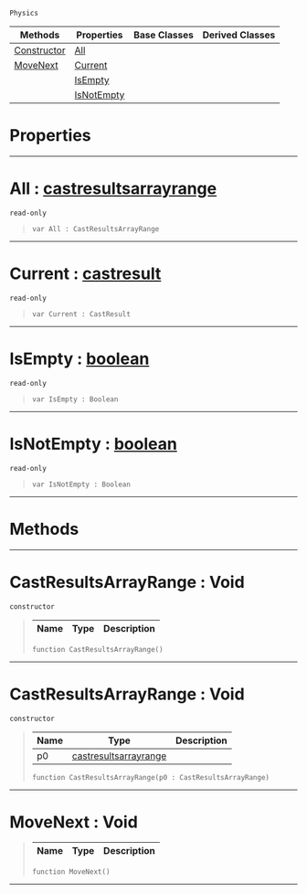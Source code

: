  `Physics`

|Methods|Properties|Base Classes|Derived Classes|
|---|---|---|---|
|[ Constructor](https://github.com/PlasmaEngine/PlasmaDocs/blob/master/code_reference/class_reference/castresultsarrayrange.markdown#castresultsarrayrange-vo)|[ All](https://github.com/PlasmaEngine/PlasmaDocs/blob/master/code_reference/class_reference/castresultsarrayrange.markdown#all-plasma-engine-document)| | |
|[ MoveNext](https://github.com/PlasmaEngine/PlasmaDocs/blob/master/code_reference/class_reference/castresultsarrayrange.markdown#movenext-void)|[ Current](https://github.com/PlasmaEngine/PlasmaDocs/blob/master/code_reference/class_reference/castresultsarrayrange.markdown#current-plasma-engine-docu)| | |
| |[ IsEmpty](https://github.com/PlasmaEngine/PlasmaDocs/blob/master/code_reference/class_reference/castresultsarrayrange.markdown#isempty-plasma-engine-docu)| | |
| |[ IsNotEmpty](https://github.com/PlasmaEngine/PlasmaDocs/blob/master/code_reference/class_reference/castresultsarrayrange.markdown#isnotempty-plasma-engine-d)| | |


 #  Properties


---  
 #  All : [castresultsarrayrange](https://github.com/PlasmaEngine/PlasmaDocs/blob/master/code_reference/class_reference/castresultsarrayrange.markdown)

 `read-only`

> 
> ``` lang=cpp, name=Lightning
> var All : CastResultsArrayRange


---  
 #  Current : [castresult](https://github.com/PlasmaEngine/PlasmaDocs/blob/master/code_reference/class_reference/castresult.markdown)

 `read-only`

> 
> ``` lang=cpp, name=Lightning
> var Current : CastResult


---  
 #  IsEmpty : [boolean](https://github.com/PlasmaEngine/PlasmaDocs/blob/master/code_reference/lightning_base_types/boolean.markdown)

 `read-only`

> 
> ``` lang=cpp, name=Lightning
> var IsEmpty : Boolean


---  
 #  IsNotEmpty : [boolean](https://github.com/PlasmaEngine/PlasmaDocs/blob/master/code_reference/lightning_base_types/boolean.markdown)

 `read-only`

> 
> ``` lang=cpp, name=Lightning
> var IsNotEmpty : Boolean


---  
 #  Methods


---  
 #  CastResultsArrayRange : Void

 `constructor`

> 
> |Name|Type|Description|
> |---|---|---|
> ``` lang=cpp, name=Lightning
> function CastResultsArrayRange()
> ``` 


---  
 #  CastResultsArrayRange : Void

 `constructor`

> 
> |Name|Type|Description|
> |---|---|---|
> |p0|[castresultsarrayrange](https://github.com/PlasmaEngine/PlasmaDocs/blob/master/code_reference/class_reference/castresultsarrayrange.markdown)| |
> ``` lang=cpp, name=Lightning
> function CastResultsArrayRange(p0 : CastResultsArrayRange)
> ``` 


---  
 #  MoveNext : Void

> 
> |Name|Type|Description|
> |---|---|---|
> ``` lang=cpp, name=Lightning
> function MoveNext()
> ``` 


---  
 

 